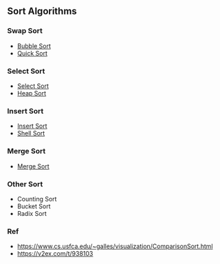 ## Sort Algorithms
### Swap Sort 
- [Bubble Sort](bubble_sort.go)
- [Quick Sort](quick_sort.go)

### Select Sort
- [Select Sort](quick_sort.go)
- [Heap Sort](heap_sort.go)

### Insert Sort
- [Insert Sort](insert_sort.go)
- [Shell Sort](shell_sort.go)

### Merge Sort
- [Merge Sort](merge_sort.go)

### Other Sort
- Counting Sort
- Bucket Sort
- Radix Sort

### Ref
- https://www.cs.usfca.edu/~galles/visualization/ComparisonSort.html
- https://v2ex.com/t/938103
